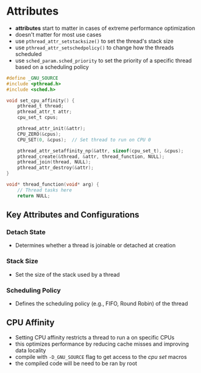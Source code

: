 # Attributes
- **attributes** start to matter in cases of extreme performance optimization
- doesn't matter for most use cases
- use `pthread_attr_setstacksize()` to set the thread's stack size
- use `pthread_attr_setschedpolicy()` to change how the threads scheduled
- use `sched_param.sched_priority` to set the priority of a specific thread based on a scheduling policy

```c
#define _GNU_SOURCE
#include <pthread.h>
#include <sched.h>

void set_cpu_affinity() {
    pthread_t thread;
    pthread_attr_t attr;
    cpu_set_t cpus;

    pthread_attr_init(&attr);
    CPU_ZERO(&cpus);
    CPU_SET(0, &cpus);  // Set thread to run on CPU 0

    pthread_attr_setaffinity_np(&attr, sizeof(cpu_set_t), &cpus);
    pthread_create(&thread, &attr, thread_function, NULL);
    pthread_join(thread, NULL);
    pthread_attr_destroy(&attr);
}

void* thread_function(void* arg) {
    // Thread tasks here
    return NULL;

```

## Key Attributes and Configurations
### Detach State
- Determines whether a thread is joinable or detached at creation

### Stack Size
- Set the size of the stack used by a thread

### Scheduling Policy
- Defines the scheduling policy (e.g., FIFO, Round Robin) of the thread

## CPU Affinity
- Setting CPU affinity restricts a thread to run a on specific CPUs
- this optimizes performance by reducing cache misses and improving data locality
- compile with `-D_GNU_SOURCE` flag to get access to the *cpu set* macros
- the compiled code will be need to be ran by root

